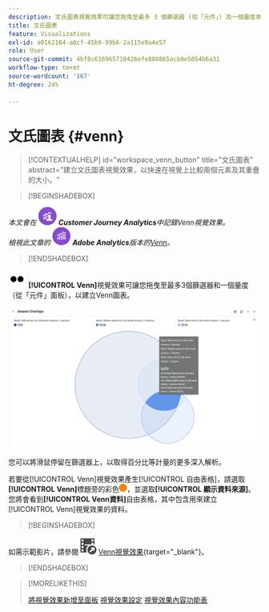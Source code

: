 ```yaml
---
description: 文氏圖表視覺效果可讓您拖曳至最多 3 個篩選器 (從「元件」) 及一個量度來建立文氏圖表。
title: 文氏圖表
feature: Visualizations
exl-id: a0162164-a0cf-45b9-99b6-2a115e9a4e57
role: User
source-git-commit: 4bf8c616965718426efe880865acb0e5054b6a31
workflow-type: tm+mt
source-wordcount: '167'
ht-degree: 24%

---
```


# 文氏圖表 {#venn}

<!-- markdownlint-disable MD034 -->

>[!CONTEXTUALHELP]
>id="workspace_venn_button"
>title="文氏圖表"
>abstract="建立文氏圖表視覺效果，以快速在視覺上比較兩個元素及其重疊的大小。"

<!-- markdownlint-enable MD034 -->


>[!BEGINSHADEBOX]

_本文會在_ ![CustomerJourneyAnalytics](/help/assets/icons/CustomerJourneyAnalytics.svg) _**Customer Journey Analytics**&#x200B;中記錄Venn視覺效果。_<br/>_檢視此文章的_ ![AdobeAnalytics](/help/assets/icons/AdobeAnalytics.svg) _**Adobe Analytics**&#x200B;版本的[Venn](https://experienceleague.adobe.com/en/docs/analytics/analyze/analysis-workspace/visualizations/venn)。_

>[!ENDSHADEBOX]


![型別](/help/assets/icons/TwoDots.svg) **[!UICONTROL Venn]**&#x200B;視覺效果可讓您拖曳至最多3個篩選器和一個量度（從「元件」面板），以建立Venn圖表。

![包含三個篩選器的Venn視覺效果。](assets/venn.png)

您可以將滑鼠停留在篩選器上，以取得百分比等計量的更多深入解析。

若要從[!UICONTROL Venn]視覺效果產生[!UICONTROL 自由表格]，請選取&#x200B;**[!UICONTROL Venn]**&#x200B;標題旁的彩色![StatusOrange](/help/assets/icons/StatusOrange.svg)，並選取&#x200B;**[!UICONTROL 顯示資料來源]**。 您將會看到&#x200B;**[!UICONTROL Venn資料]**&#x200B;自由表格，其中包含用來建立[!UICONTROL Venn]視覺效果的資料。

<!--
To normalize the Venn diagram (take the size out of it), go select ![Setting](/help/assets/icons/Setting.svg) and select **[!UICONTROL Normalization]**.

![Visualization Settings option for Visualization type: Venn diagram.](assets/normalization.png)

-->


>[!BEGINSHADEBOX]

如需示範影片，請參閱![VideoCheckout](/help/assets/icons/VideoCheckedOut.svg) [Venn視覺效果](https://video.tv.adobe.com/v/335798/?quality=12&learn=on){target="_blank"}。

>[!ENDSHADEBOX]


>[!MORELIKETHIS]
>
>[將視覺效果新增至面板](/help/analysis-workspace/visualizations/freeform-analysis-visualizations.md#add-visualizations-to-a-panel)
>[視覺效果設定](/help/analysis-workspace/visualizations/freeform-analysis-visualizations.md#settings)
>[視覺效果內容功能表](/help/analysis-workspace/visualizations/freeform-analysis-visualizations.md#context-menu)
>

